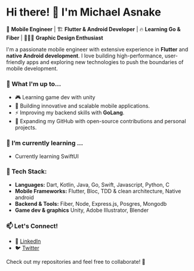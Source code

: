 <!--
**michael-a97/michael-a97** is a ✨ _special_ ✨ repository because its `README.md` (this file) appears on your GitHub profile.

Here are some ideas to get you started:

- 🔭 I’m currently working on ...
- 🌱 I’m currently learning ...
- 👯 I’m looking to collaborate on ...
- 🤔 I’m looking for help with ...
- 💬 Ask me about ...
- 📫 How to reach me: ...
- 😄 Pronouns: ...
- ⚡ Fun fact: ...
-->


# Hi there! 👋 I'm Michael Asnake

🚀 **Mobile Engineer** | 🏗️ **Flutter & Android Developer** | 🔥 **Learning Go & Fiber** | 👨🏽‍🎨 **Graphic Design Enthusiast**

I'm a passionate mobile engineer with extensive experience in **Flutter** and **native Android development**. I love building high-performance, user-friendly apps and exploring new technologies to push the boundaries of mobile development.

### 🔭 What I'm up to...

- 🎮 Learning game dev with unity
- 📱 Building innovative and scalable mobile applications.
- ⚡ Improving my backend skills with **GoLang**.
- 🎯 Expanding my GitHub with open-source contributions and personal projects.

### 🌱 I’m currently learning ...
- Currently learning SwiftUI
  
### 🔧 Tech Stack:

- **Languages:** Dart, Kotlin, Java, Go, Swift, Javascript, Python, C
- **Mobile Frameworks:** Flutter, Bloc, TDD & clean architecture, Native android
- **Backend & Tools:**  Fiber, Node, Express.js, Posgres, Mongodb
- **Game dev & graphics** Unity, Adobe Illustrator, Blender


### 📫 Let's Connect!

- 💼 [LinkedIn](https://www.linkedin.com/in/michael-asnake/)
- 🐦 [Twitter](https://x.com/catchy_usrname)

Check out my repositories and feel free to collaborate! 🚀

